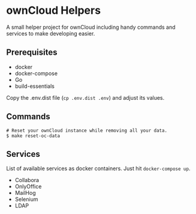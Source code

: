 # ownCloud Helpers

A small helper project for ownCloud including handy commands and services to make developing easier.

## Prerequisites

* docker
* docker-compose
* Go
* build-essentials

Copy the .env.dist file (`cp .env.dist .env`) and adjust its values.

## Commands

```
# Reset your ownCloud instance while removing all your data.
$ make reset-oc-data
```

## Services

List of available services as docker containers. Just hit `docker-compose up`.

* Collabora
* OnlyOffice
* MailHog
* Selenium
* LDAP
